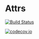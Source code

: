 
# Attrs

[![Build Status](https://travis-ci.org/simonfxr/Attrs.jl.svg?branch=master)](https://travis-ci.org/simonfxr/Attrs.jl)

[![codecov.io](http://codecov.io/github/simonfxr/Attrs.jl/coverage.svg?branch=master)](http://codecov.io/github/simonfxr/Attrs.jl?branch=master)
